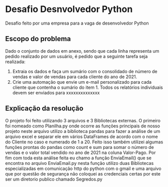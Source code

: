 # Desafio Desnvolvedor Python
Desafio feito por uma empresa para a vaga de desenvolvedor Python 

## Escopo do problema
Dado o conjunto de dados em anexo, sendo que cada linha representa um pedido realizado por um
usuário, é pedido que a seguinte tarefa seja realizada:

1. Extraia os dados e faça um sumário com o consolidado de número de vendas e valor de
vendas para cada cliente do ano de 2021.
2. Crie uma automação que envie um e-mail personalizado para cada cliente que contenha o
sumário do item 1. Todos os relatórios individuais devem ser enviados para xxxxxxxxxxxxxx

## Explicação da resolução 
O projeto foi feito utilizando 3 arquivos e 3 Bibliotecas externas.
O primeiro foi nomeado como Planilha.py onde ocorre as funções principais de nosso projeto neste
arquivo utilizo a biblioteca pandas para fazer a análise de um arquivo excel e separar ele em vários DataFrames
de acordo com o nome do Cliente no caso e numerado de 1 a 20.
Feito isso também utilizei algumas funções prontas do pandas como count e sum para somar o número de vendas e o valor total vendido no ano de 2021 
na coluna Valor-Pago.
Por fim com toda esta análise feita eu chamo a função EnviaEmail() que se encontra no arquivo EnviaEmail.py nesta função utilizo duas Bibliotecas especializadas em 
comunicação http do python com o gmail e uma arquivo que por questão de segurança não coloquei as credenciais certas por este ser um diretorio publico chamado Segredos.py
